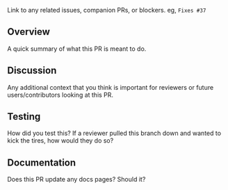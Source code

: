 Link to any related issues, companion PRs, or blockers. eg, `Fixes #37`

## Overview

A quick summary of what this PR is meant to do.

## Discussion

Any additional context that you think is important for reviewers or future users/contributors looking at this PR.

## Testing

How did you test this? If a reviewer pulled this branch down and wanted to kick the tires, how would they do so?

## Documentation

Does this PR update any docs pages? Should it?
